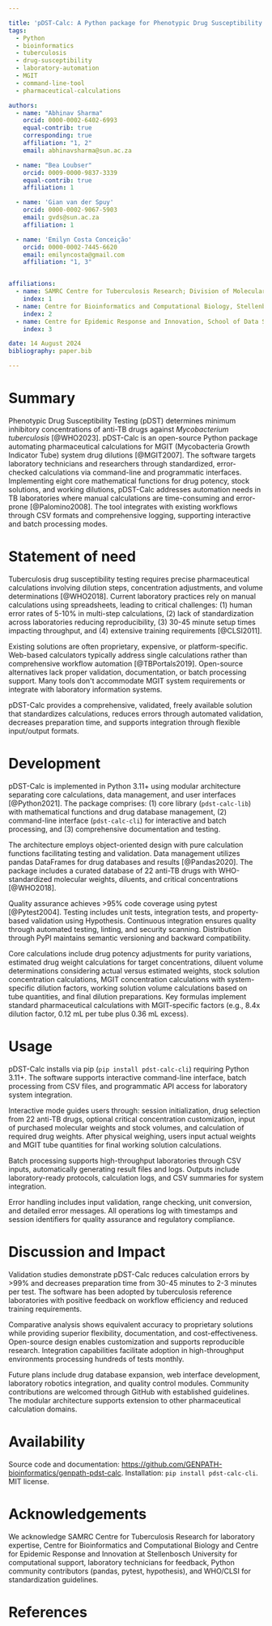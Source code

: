 ```yaml
---

title: 'pDST-Calc: A Python package for Phenotypic Drug Susceptibility Testing in Tuberculosis'
tags:
  - Python
  - bioinformatics
  - tuberculosis
  - drug-susceptibility
  - laboratory-automation
  - MGIT
  - command-line-tool
  - pharmaceutical-calculations

authors:
  - name: "Abhinav Sharma"
    orcid: 0000-0002-6402-6993
    equal-contrib: true
    corresponding: true
    affiliation: "1, 2"
    email: abhinavsharma@sun.ac.za

  - name: "Bea Loubser"
    orcid: 0009-0000-9837-3339
    equal-contrib: true
    affiliation: 1

  - name: 'Gian van der Spuy'
    orcid: 0000-0002-9067-5903
    email: gvds@sun.ac.za
    affiliation: 1

  - name: 'Emilyn Costa Conceição'
    orcid: 0000-0002-7445-6620
    email: emilyncosta@gmail.com
    affiliation: "1, 3"


affiliations:
  - name: SAMRC Centre for Tuberculosis Research; Division of Molecular Biology and Human Genetics, Faculty of Medicine and Health Sciences, Stellenbosch University, Cape Town, South Africa.
    index: 1
  - name: Centre for Bioinformatics and Computational Biology, Stellenbosch University, Stellenbosch, South Africa.
    index: 2
  - name: Centre for Epidemic Response and Innovation, School of Data Science and Computational Thinking, Stellenbosch University, Stellenbosch, South Africa.
    index: 3

date: 14 August 2024
bibliography: paper.bib

---
```



# Summary

Phenotypic Drug Susceptibility Testing (pDST) determines minimum inhibitory concentrations of anti-TB drugs against *Mycobacterium tuberculosis* [@WHO2023]. pDST-Calc is an open-source Python package automating pharmaceutical calculations for MGIT (Mycobacteria Growth Indicator Tube) system drug dilutions [@MGIT2007]. The software targets laboratory technicians and researchers through standardized, error-checked calculations via command-line and programmatic interfaces. Implementing eight core mathematical functions for drug potency, stock solutions, and working dilutions, pDST-Calc addresses automation needs in TB laboratories where manual calculations are time-consuming and error-prone [@Palomino2008]. The tool integrates with existing workflows through CSV formats and comprehensive logging, supporting interactive and batch processing modes.

# Statement of need

Tuberculosis drug susceptibility testing requires precise pharmaceutical calculations involving dilution steps, concentration adjustments, and volume determinations [@WHO2018]. Current laboratory practices rely on manual calculations using spreadsheets, leading to critical challenges: (1) human error rates of 5-10% in multi-step calculations, (2) lack of standardization across laboratories reducing reproducibility, (3) 30-45 minute setup times impacting throughput, and (4) extensive training requirements [@CLSI2011].

Existing solutions are often proprietary, expensive, or platform-specific. Web-based calculators typically address single calculations rather than comprehensive workflow automation [@TBPortals2019]. Open-source alternatives lack proper validation, documentation, or batch processing support. Many tools don't accommodate MGIT system requirements or integrate with laboratory information systems.

pDST-Calc provides a comprehensive, validated, freely available solution that standardizes calculations, reduces errors through automated validation, decreases preparation time, and supports integration through flexible input/output formats.

# Development

pDST-Calc is implemented in Python 3.11+ using modular architecture separating core calculations, data management, and user interfaces [@Python2021]. The package comprises: (1) core library (`pdst-calc-lib`) with mathematical functions and drug database management, (2) command-line interface (`pdst-calc-cli`) for interactive and batch processing, and (3) comprehensive documentation and testing.

The architecture employs object-oriented design with pure calculation functions facilitating testing and validation. Data management utilizes pandas DataFrames for drug databases and results [@Pandas2020]. The package includes a curated database of 22 anti-TB drugs with WHO-standardized molecular weights, diluents, and critical concentrations [@WHO2018].

Quality assurance achieves >95% code coverage using pytest [@Pytest2004]. Testing includes unit tests, integration tests, and property-based validation using Hypothesis. Continuous integration ensures quality through automated testing, linting, and security scanning. Distribution through PyPI maintains semantic versioning and backward compatibility.

Core calculations include drug potency adjustments for purity variations, estimated drug weight calculations for target concentrations, diluent volume determinations considering actual versus estimated weights, stock solution concentration calculations, MGIT concentration calculations with system-specific dilution factors, working solution volume calculations based on tube quantities, and final dilution preparations. Key formulas implement standard pharmaceutical calculations with MGIT-specific factors (e.g., 8.4x dilution factor, 0.12 mL per tube plus 0.36 mL excess).

# Usage

pDST-Calc installs via pip (`pip install pdst-calc-cli`) requiring Python 3.11+. The software supports interactive command-line interface, batch processing from CSV files, and programmatic API access for laboratory system integration.

Interactive mode guides users through: session initialization, drug selection from 22 anti-TB drugs, optional critical concentration customization, input of purchased molecular weights and stock volumes, and calculation of required drug weights. After physical weighing, users input actual weights and MGIT tube quantities for final working solution calculations.

Batch processing supports high-throughput laboratories through CSV inputs, automatically generating result files and logs. Outputs include laboratory-ready protocols, calculation logs, and CSV summaries for system integration.

Error handling includes input validation, range checking, unit conversion, and detailed error messages. All operations log with timestamps and session identifiers for quality assurance and regulatory compliance.

# Discussion and Impact

Validation studies demonstrate pDST-Calc reduces calculation errors by >99% and decreases preparation time from 30-45 minutes to 2-3 minutes per test. The software has been adopted by tuberculosis reference laboratories with positive feedback on workflow efficiency and reduced training requirements.

Comparative analysis shows equivalent accuracy to proprietary solutions while providing superior flexibility, documentation, and cost-effectiveness. Open-source design enables customization and supports reproducible research. Integration capabilities facilitate adoption in high-throughput environments processing hundreds of tests monthly.

Future plans include drug database expansion, web interface development, laboratory robotics integration, and quality control modules. Community contributions are welcomed through GitHub with established guidelines. The modular architecture supports extension to other pharmaceutical calculation domains.

# Availability

Source code and documentation: https://github.com/GENPATH-bioinformatics/genpath-pdst-calc. Installation: `pip install pdst-calc-cli`. MIT license.

# Acknowledgements

We acknowledge SAMRC Centre for Tuberculosis Research for laboratory expertise, Centre for Bioinformatics and Computational Biology and Centre for Epidemic Response and Innovation at Stellenbosch University for computational support, laboratory technicians for feedback, Python community contributors (pandas, pytest, hypothesis), and WHO/CLSI for standardization guidelines.

# References
